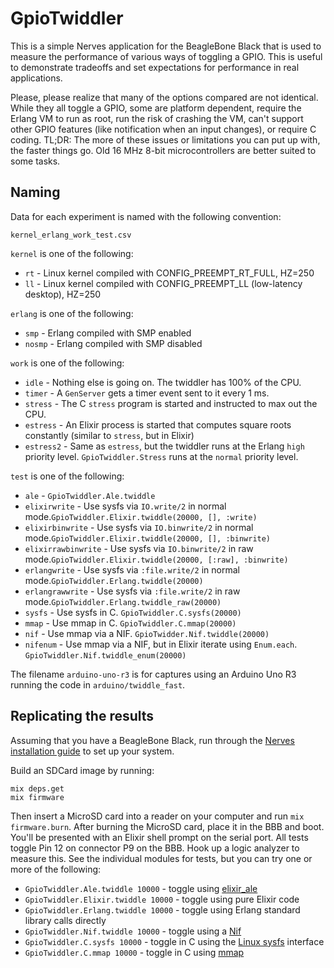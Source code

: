 # GpioTwiddler

This is a simple Nerves application for the BeagleBone Black that is used to
measure the performance of various ways of toggling a GPIO. This is useful to
demonstrate tradeoffs and set expectations for performance in real
applications.

Please, please realize that many of the options compared are not identical.
While they all toggle a GPIO, some are platform dependent, require the Erlang
VM to run as root, run the risk of crashing the VM, can't support other GPIO
features (like notification when an input changes), or require C coding.
TL;DR: The more of these issues or limitations you can put up with, the faster
things go. Old 16 MHz 8-bit microcontrollers are better suited to some tasks.

## Naming

Data for each experiment is named with the following convention:

`kernel_erlang_work_test.csv`

`kernel` is one of the following:
  * `rt` - Linux kernel compiled with CONFIG_PREEMPT_RT_FULL, HZ=250
  * `ll` - Linux kernel compiled with CONFIG_PREEMPT_LL (low-latency desktop),
    HZ=250

`erlang` is one of the following:
  * `smp` - Erlang compiled with SMP enabled
  * `nosmp` - Erlang compiled with SMP disabled

`work` is one of the following:
  * `idle` - Nothing else is going on. The twiddler has 100% of the CPU.
  * `timer` - A `GenServer` gets a timer event sent to it every 1 ms.
  * `stress` - The C `stress` program is started and instructed to max out the
    CPU.
  * `estress` - An Elixir process is started that computes square roots
    constantly (similar to `stress`, but in Elixir)
  * `estress2` - Same as `estress`, but the twiddler runs at the Erlang `high`
    priority level. `GpioTwiddler.Stress` runs at the `normal` priority level.

`test` is one of the following:
  * `ale` - `GpioTwiddler.Ale.twiddle`
  * `elixirwrite` - Use sysfs via `IO.write/2` in normal mode.`GpioTwiddler.Elixir.twiddle(20000, [], :write)`
  * `elixirbinwrite` - Use sysfs via `IO.binwrite/2` in normal mode.`GpioTwiddler.Elixir.twiddle(20000, [], :binwrite)`
  * `elixirrawbinwrite` - Use sysfs via `IO.binwrite/2` in raw mode.`GpioTwiddler.Elixir.twiddle(20000, [:raw], :binwrite)`
  * `erlangwrite` - Use sysfs via `:file.write/2` in normal mode.`GpioTwiddler.Erlang.twiddle(20000)`
  * `erlangrawwrite` - Use sysfs via `:file.write/2` in raw mode.`GpioTwiddler.Erlang.twiddle_raw(20000)`
  * `sysfs` - Use sysfs in C. `GpioTwiddler.C.sysfs(20000)`
  * `mmap` - Use mmap in C. `GpioTwiddler.C.mmap(20000)`
  * `nif` - Use mmap via a NIF. `GpioTwidder.Nif.twiddle(20000)`
  * `nifenum` - Use mmap via a NIF, but in Elixir iterate using `Enum.each`. `GpioTwiddler.Nif.twiddle_enum(20000)`

The filename `arduino-uno-r3` is for captures using an Arduino Uno R3 running
the code in `arduino/twiddle_fast`.

## Replicating the results

Assuming that you have a BeagleBone Black, run through the [Nerves installation guide](https://hexdocs.pm/nerves/installation.html) to set up your system.

Build an SDCard image by running:
```
mix deps.get
mix firmware
```

Then insert a MicroSD card into a reader on your computer and run `mix firmware.burn`.
After burning the MicroSD card, place it in the BBB and boot. You'll be presented
with an Elixir shell prompt on the serial port. All tests toggle Pin 12 on
connector P9 on the BBB. Hook up a logic analyzer to measure this. See the
individual modules for tests, but you can try one or more of the following:

* `GpioTwiddler.Ale.twiddle 10000` - toggle using [elixir_ale](https://hex.pm/packages/elixir_ale)
* `GpioTwiddler.Elixir.twiddle 10000` - toggle using pure Elixir code
* `GpioTwiddler.Erlang.twiddle 10000` - toggle using Erlang standard library calls directly
* `GpioTwiddler.Nif.twiddle 10000` - toggle using a [Nif](http://erlang.org/doc/man/erl_nif.html)
* `GpioTwiddler.C.sysfs 10000` - toggle in C using the [Linux sysfs](https://www.kernel.org/doc/Documentation/gpio/sysfs.txt) interface
* `GpioTwiddler.C.mmap 10000` - toggle in C using [mmap](https://en.wikipedia.org/wiki/Mmap)
